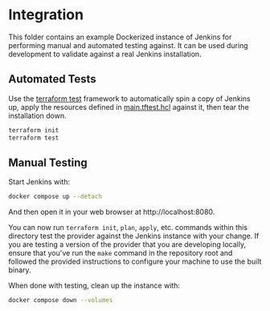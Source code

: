 # Integration

This folder contains an example Dockerized instance of Jenkins for performing manual and automated testing against. It can be used during development to validate against a real Jenkins installation.

## Automated Tests

Use the [terraform test](https://developer.hashicorp.com/terraform/language/tests) framework to automatically spin a copy of Jenkins up, apply the resources defined in [main.tftest.hcl](./main.tftest.hcl) against it, then tear the installation down.

```sh
terraform init
terraform test
```

## Manual Testing

Start Jenkins with:

```sh
docker compose up --detach
```

And then open it in your web browser at http://localhost:8080.

You can now run `terraform init`, `plan`, `apply`, etc. commands within this directory test the provider against the Jenkins instance with your change. If you are testing a version of the provider that you are developing locally, ensure that you've run the `make` command in the repository root and followed the provided instructions to configure your machine to use the built binary.

When done with testing, clean up the instance with:

```sh
docker compose down --volumes
```
